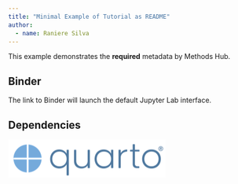 ```yaml
---
title: "Minimal Example of Tutorial as README"
author:
  - name: Raniere Silva
---
```


This example demonstrates the **required** metadata by Methods Hub.

## Binder

The link to Binder will launch the default Jupyter Lab interface.

## Dependencies

![Quarto](img/quarto.png)
